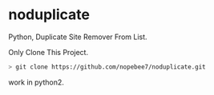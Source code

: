 # noduplicate

Python, Duplicate Site Remover From List.  

Only Clone This Project.  
```bash
> git clone https://github.com/nopebee7/noduplicate.git
```  

work in python2.
